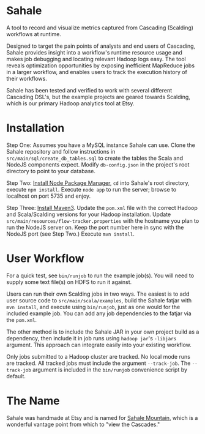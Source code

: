 Sahale
===
A tool to record and visualize metrics captured from Cascading (Scalding) workflows at runtime.

Designed to target the pain points of analysts and end users of Cascading, Sahale provides insight into a workflow's runtime resource usage and makes job debugging and locating relevant Hadoop logs easy. The tool reveals optimization opportunities by exposing inefficient MapReduce jobs in a larger workflow, and enables users to track the execution history of their workflows.

Sahale has been tested and verified to work with several different Cascading DSL's, but the example projects are geared towards Scalding, which is our primary Hadoop analytics tool at Etsy.

Installation
===
Step One: Assumes you have a MySQL instance Sahale can use. Clone the Sahale repository and follow instructions in `src/main/sql/create_db_tables.sql` to create the tables the Scala and NodeJS components expect. Modify `db-config.json` in the project's root directory to point to your database.

Step Two: [Install Node Package Manager](https://www.npmjs.com), `cd` into Sahale's root directory, execute `npm install`. Execute `node app` to run the server; browse to localhost on port 5735 and enjoy.

Step Three: [Install Maven3](http://maven.apache.org). Update the `pom.xml` file with the correct Hadoop and Scala/Scalding versions for your Hadoop installation. Update `src/main/resources/flow-tracker.properties` with the hostname you plan to run the NodeJS server on. Keep the port number here in sync with the NodeJS port (see Step Two.) Execute `mvn install`.

User Workflow
===
For a quick test, see `bin/runjob` to run the example job(s). You will need to supply some text file(s) on HDFS to run it against.

Users can run their own Scalding jobs in two ways. The easiest is to add user source code to `src/main/scala/examples`, build the Sahale fatjar with `mvn install`, and execute using `bin/runjob`, just as one would for the included example job. You can add any job dependencies to the fatjar via the `pom.xml`.

The other method is to include the Sahale JAR in your own project build as a dependency, then include it in job runs using `hadoop jar`'s `-libjars` argument. This approach can integrate easily into your existing workflow.

Only jobs submitted to a Hadoop cluster are tracked. No local mode runs are tracked. All tracked jobs must include the argument `--track-job`. The `--track-job` argument is included in the `bin/runjob` convenience script by default.

The Name
===
Sahale was handmade at Etsy and is named for [Sahale Mountain](http://en.wikipedia.org/wiki/Sahale_Mountain), which is a wonderful vantage point from which to "view the Cascades."

